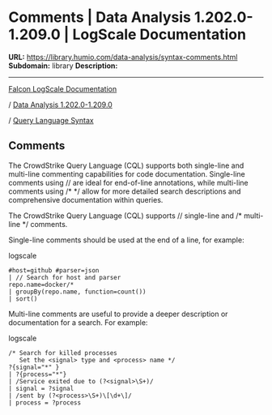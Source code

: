 # Comments | Data Analysis 1.202.0-1.209.0 | LogScale Documentation

**URL:** https://library.humio.com/data-analysis/syntax-comments.html
**Subdomain:** library
**Description:** 

---

[Falcon LogScale Documentation](https://library.humio.com)

/ [Data Analysis 1.202.0-1.209.0](data-analysis-docs.html)

/ [Query Language Syntax](syntax.html)

## Comments

The CrowdStrike Query Language (CQL) supports both single-line and multi-line commenting capabilities for code documentation. Single-line comments using // are ideal for end-of-line annotations, while multi-line comments using /* */ allow for more detailed search descriptions and comprehensive documentation within queries. 

The CrowdStrike Query Language (CQL) supports // single-line and /* multi-line */ comments. 

Single-line comments should be used at the end of a line, for example: 

logscale
    
    
    #host=github #parser=json 
    | // Search for host and parser
    repo.name=docker/*
    | groupBy(repo.name, function=count()) 
    | sort()

Multi-line comments are useful to provide a deeper description or documentation for a search. For example: 

logscale
    
    
    /* Search for killed processes
       Set the <signal> type and <process> name */
    ?{signal="*" }
    | ?{process="*"}
    | /Service exited due to (?<signal>\S+)/
    | signal = ?signal
    | /sent by (?<process>\S+)\[\d+\]/
    | process = ?process
